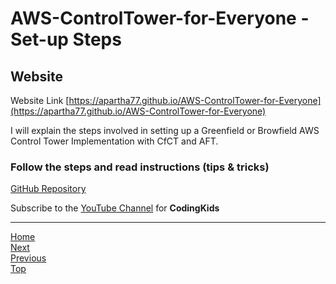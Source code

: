 # AWS-ControlTower-for-Everyone - Set-up Steps

## Website

Website Link [https://apartha77.github.io/AWS-ControlTower-for-Everyone](https://apartha77.github.io/AWS-ControlTower-for-Everyone)


I will explain the steps involved in setting up a Greenfield or Browfield AWS Control Tower Implementation with CfCT and AFT. 
### Follow the steps and read instructions (tips & tricks)



[GitHub Repository](https://github.com/wrijugh/python-for-kids)

Subscribe to the [YouTube Channel](https://www.youtube.com/playlist?list=PLH60I37xI-jmDGHF1S_2ld5Gb7x0tP0Fp) for **CodingKids**


---
[Home](index.md)  
[Next](CfCT.md)  
[Previous](Introduction.md)  
[Top](Setup-Steps.md)